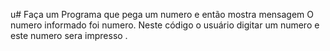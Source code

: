 u# Faça um Programa que pega um numero e então mostra mensagem O numero informado foi numero.
Neste código o usuário digitar um numero e este numero sera impresso . 
